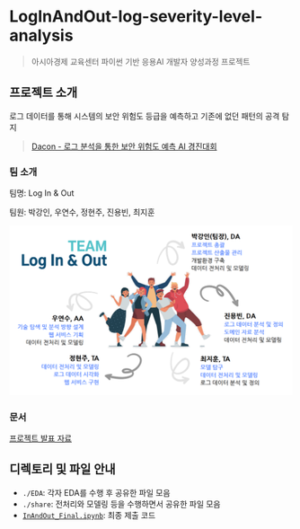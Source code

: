 # LogInAndOut-log-severity-level-analysis

> 아시아경제 교육센터 파이썬 기반 응용AI 개발자 양성과정 프로젝트

## 프로젝트 소개

로그 데이터를 통해 시스템의 보안 위험도 등급을 예측하고 기존에 없던 패턴의 공격 탐지

> [Dacon - 로그 분석을 통한 보안 위험도 예측 AI 경진대회](https://dacon.io/competitions/official/235717/overview/description)

### 팀 소개

팀명: Log In & Out

팀원: 박강인, 우연수, 정현주, 진용빈, 최지훈

![team introduction](./.github/img/team_introduction.png)


### 문서

[프로젝트 발표 자료](./로그인앤아웃_발표자료.pdf)


## 디렉토리 및 파일 안내

- `./EDA`: 각자 EDA를 수행 후 공유한 파일 모음
- `./share`: 전처리와 모델링 등을 수행하면서 공유한 파일 모음
- [`InAndOut_Final.ipynb`](./InAndOut_Final.ipynb): 최종 제출 코드
